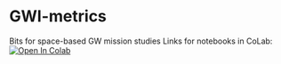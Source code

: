 # GWI-metrics
Bits for space-based GW mission studies
Links for notebooks in CoLab:
[![Open In Colab](https://colab.research.google.com/assets/colab-badge.svg)](https://colab.research.google.com/github/JohnGBaker/GWI-metrics/blob/main/Notebooks/MetricsNotebook.ipynb)
